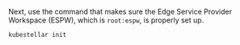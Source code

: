 <!--where-resolver-2-ws-root-and-ws-create-edge-start-->
Next, use the command that makes sure the Edge Service Provider Workspace (ESPW), which is `root:espw`, is properly set up.

```shell
kubestellar init
```
<!--where-resolver-2-ws-root-and-ws-create-edge-end-->
